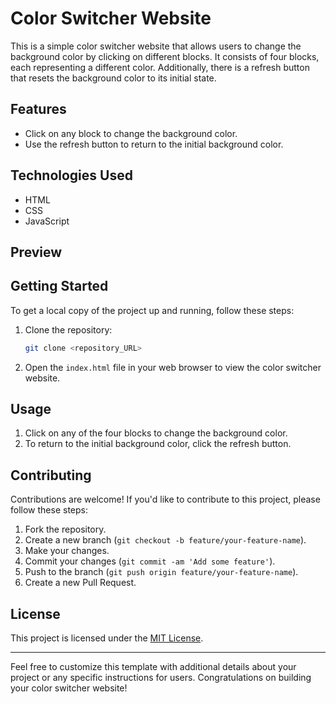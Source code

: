 # Color Switcher Website

This is a simple color switcher website that allows users to change the background color by clicking on different blocks. It consists of four blocks, each representing a different color. Additionally, there is a refresh button that resets the background color to its initial state.

## Features

- Click on any block to change the background color.
- Use the refresh button to return to the initial background color.

## Technologies Used

- HTML
- CSS
- JavaScript

## Preview



## Getting Started

To get a local copy of the project up and running, follow these steps:

1. Clone the repository:

   ```bash
   git clone <repository_URL>
   ```

2. Open the `index.html` file in your web browser to view the color switcher website.

## Usage

1. Click on any of the four blocks to change the background color.
2. To return to the initial background color, click the refresh button.

## Contributing

Contributions are welcome! If you'd like to contribute to this project, please follow these steps:

1. Fork the repository.
2. Create a new branch (`git checkout -b feature/your-feature-name`).
3. Make your changes.
4. Commit your changes (`git commit -am 'Add some feature'`).
5. Push to the branch (`git push origin feature/your-feature-name`).
6. Create a new Pull Request.

## License

This project is licensed under the [MIT License](LICENSE).

---

Feel free to customize this template with additional details about your project or any specific instructions for users. Congratulations on building your color switcher website!